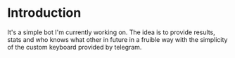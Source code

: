 # Introduction
It's a simple bot I'm currently working on. The idea is to provide results, stats and who knows what other in future in a fruible way with the
simplicity of the custom keyboard provided by telegram.


